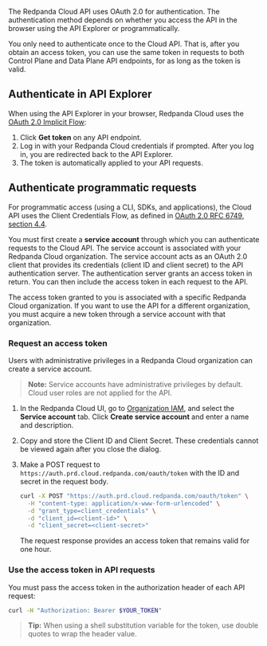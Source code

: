 The Redpanda Cloud API uses OAuth 2.0 for authentication. The authentication method depends on whether you access the API in the browser using the API Explorer or programmatically.

You only need to authenticate once to the Cloud API. That is, after you obtain an access token, you can use the same token in requests to both Control Plane and Data Plane API endpoints, for as long as the token is valid.

## Authenticate in API Explorer

When using the API Explorer in your browser, Redpanda Cloud uses the [OAuth 2.0 Implicit Flow](https://datatracker.ietf.org/doc/html/rfc6749#section-4.2):

1. Click **Get token** on any API endpoint.
2. Log in with your Redpanda Cloud credentials if prompted. After you log in, you are redirected back to the API Explorer.
3. The token is automatically applied to your API requests.

## Authenticate programmatic requests

For programmatic access (using a CLI, SDKs, and applications), the Cloud API uses the Client Credentials Flow, as defined in [OAuth 2.0 RFC 6749, section 4.4](https://datatracker.ietf.org/doc/html/rfc6749#section-4.4).
 
You must first create a **service account** through which you can authenticate requests to the Cloud API. The service account is associated with your Redpanda Cloud organization. The service account acts as an OAuth 2.0 client that provides its credentials (client ID and client secret) to the API authentication server. The authentication server grants an access token in return. You can then include the access token in each request to the API.

The access token granted to you is associated with a specific Redpanda Cloud organization. If you want to use the API for a different organization, you must acquire a new token through a service account with that organization.

### Request an access token

Users with administrative privileges in a Redpanda Cloud organization can create a service account.

> **Note:** Service accounts have administrative privileges by default. Cloud user roles are not applied for the API.

1. In the Redpanda Cloud UI, go to [Organization IAM](https://cloud.redpanda.com/organization-iam), and select the **Service account** tab. Click **Create service account** and enter a name and description.

2. Copy and store the Client ID and Client Secret. These credentials cannot be viewed again after you close the dialog. 

3. Make a POST request to `https://auth.prd.cloud.redpanda.com/oauth/token` with the ID and secret in the request body. 

    ```bash
    curl -X POST "https://auth.prd.cloud.redpanda.com/oauth/token" \
      -H "content-type: application/x-www-form-urlencoded" \
      -d "grant_type=client_credentials" \
      -d "client_id=<client-id>" \
      -d "client_secret=<client-secret>"
    ```

    The request response provides an access token that remains valid for one hour.

### Use the access token in API requests

You must pass the access token in the authorization header of each API request: 

```bash
curl -H "Authorization: Bearer $YOUR_TOKEN"
```

> **Tip:** When using a shell substitution variable for the token, use double quotes to wrap the header value.